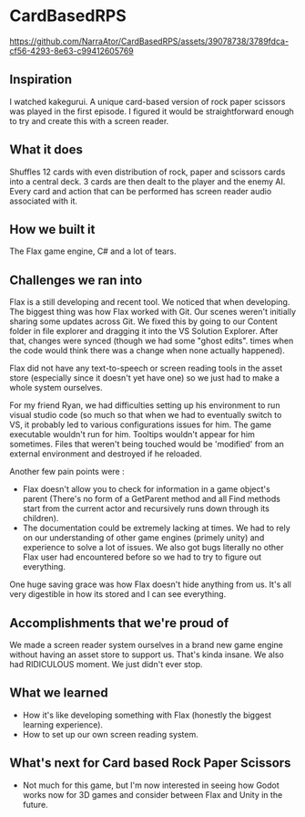 # CardBasedRPS

https://github.com/NarraAtor/CardBasedRPS/assets/39078738/3789fdca-cf56-4293-8e63-c99412605769

## Inspiration

I watched kakegurui. A unique card-based version of rock paper scissors was played in the first episode. I figured it would be straightforward enough to try and create this with a screen reader.

## What it does

Shuffles 12 cards with even distribution of rock, paper and scissors cards into a central deck. 3 cards are then dealt to the player and the enemy AI. Every card and action that can be performed has screen reader audio associated with it.

## How we built it

The Flax game engine, C# and a lot of tears.

## Challenges we ran into

Flax is a still developing and recent tool. We noticed that when developing. The biggest thing was how Flax worked with Git. Our scenes weren't initially sharing some updates across Git. We fixed this by going to our Content folder in file explorer and dragging it into the VS Solution Explorer. After that, changes were synced (though we had some "ghost edits". times when the code would think there was a change when none actually happened). 

Flax did not have any text-to-speech or screen reading tools in the asset store (especially since it doesn't yet have one) so we just had to make a whole system ourselves. 

For my friend Ryan, we had difficulties setting up his environment to run visual studio code (so much so that when we had to eventually switch to VS, it probably led to various configurations issues for him. The game executable wouldn't run for him. Tooltips wouldn't appear for him sometimes. Files that weren't being touched would be 'modified' from an external environment and destroyed if he reloaded.

Another few pain points were :
- Flax doesn't allow you to check for information in a game object's parent (There's no form of a GetParent method and all Find methods start from the current actor and recursively runs down through its children). 
- The documentation could be extremely lacking at times. We had to rely on our understanding of other game engines (primely unity) and experience to solve a lot of issues. We also got bugs literally no other Flax user had encountered before so we had to try to figure out everything.

One huge saving grace was how Flax doesn't hide anything from us. It's all very digestible in how its stored and I can see everything.

## Accomplishments that we're proud of

We made a screen reader system ourselves in a brand new game engine without having an asset store to support us. That's kinda insane. We also had RIDICULOUS moment. We just didn't ever stop.

## What we learned

- How it's like developing something with Flax (honestly the biggest learning experience). 
- How to set up our own screen reading system.

## What's next for Card based Rock Paper Scissors
- Not much for this game, but I'm now interested in seeing how Godot works now for 3D games and consider between Flax and Unity in the future.

